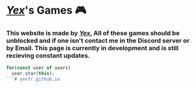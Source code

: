 # ***[Yex](https://github.com/yexex)***'s Games :video_game:
### This website is made by ***[Yex](https://github.com/yexex)***, All of these games should be unblocked and if one isn't contact me in the Discord server or by Email. This page is currently in development and is still recieving constant updates.

```js
for(const user of users) 
  user.star(this);
```#   y e x f r . g i t h u b . i o  
 